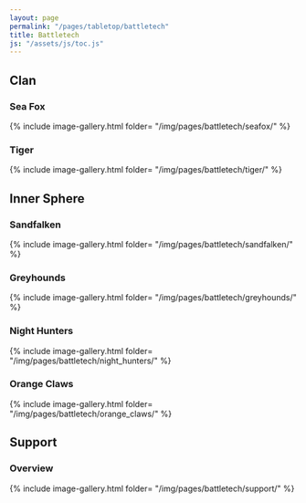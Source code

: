 ```yaml
---
layout: page
permalink: "/pages/tabletop/battletech"
title: Battletech
js: "/assets/js/toc.js"
---
```


<div id="toc"></div>

## Clan

### Sea Fox

{% include image-gallery.html folder= "/img/pages/battletech/seafox/" %}

### Tiger

{% include image-gallery.html folder= "/img/pages/battletech/tiger/" %}

## Inner Sphere

### Sandfalken

{% include image-gallery.html folder= "/img/pages/battletech/sandfalken/" %}

### Greyhounds

{% include image-gallery.html folder= "/img/pages/battletech/greyhounds/" %}

### Night Hunters

{% include image-gallery.html folder= "/img/pages/battletech/night_hunters/" %}

### Orange Claws

{% include image-gallery.html folder= "/img/pages/battletech/orange_claws/" %}

## Support

### Overview

{% include image-gallery.html folder= "/img/pages/battletech/support/" %}
